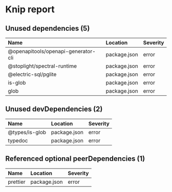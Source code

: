 # Knip report

## Unused dependencies (5)

| Name | Location | Severity |
| :---------------------------------- | :----------- | :------- |
| @openapitools/openapi-generator-cli | package.json | error |
| @stoplight/spectral-runtime | package.json | error |
| @electric-sql/pglite | package.json | error |
| is-glob | package.json | error |
| glob | package.json | error |

## Unused devDependencies (2)

| Name | Location | Severity |
| :------------- | :----------- | :------- |
| @types/is-glob | package.json | error |
| typedoc | package.json | error |

## Referenced optional peerDependencies (1)

| Name | Location | Severity |
| :------- | :----------- | :------- |
| prettier | package.json | error |

